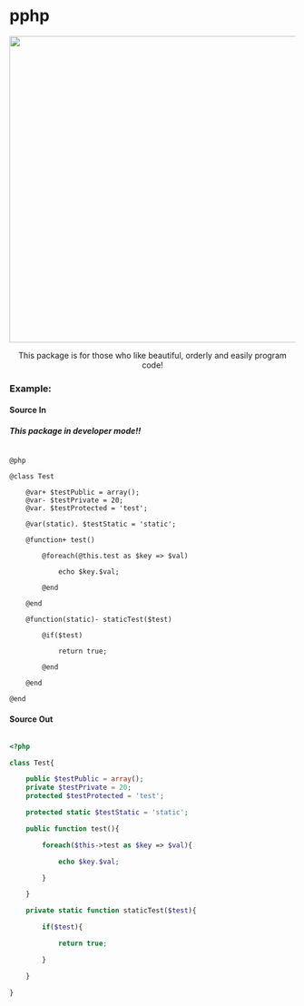 # pphp

<p align="center">
	<img src="https://lh3.googleusercontent.com/fgWad7OjuLD0eeDNooyDX98BsDmywtA3p2bw-_rO6BzUOawdCimzc8aYgJ64-XhME8N7-pb6Fu7O7_UalnGQZAlmZGWUM_-OaZiaDWjbJjs3N-JUpOpM8mPwNDezuxVVp0Y7NmuNR9GEm3vKREV4gTAmoG4MdY6L3s--XhXR3Oj4h6j6CGksITBgueYgzlyBxVQtg1S1Ox1mKFkIHRmKKhYJOS9dnA4L3HKf5yAkqneYA42K0KjZbyzSW2cEdSPqIr3TcX4_eXsKq-GLjW8i5bQZO4sKiub7fb9yaok-5QGOP8f3_AoDylgmIAhsXZmbHd5hxRVivEZMuAr_FEq5stoMW0o3E-oFC8lN150O2ovzOSSZ48sv6xPISxWMRpGKLq0G_aglFwGZAtvhlLZ_pVibv-BDyrirPqihv3TTRAlba-DVPJjKZKjk9URZuUm6Dtt_I5pZlLDa_de8cBplGfpz9qJYvehNL3OXNeLRx4Y8EKLsHshlaYXT513ft7xqirXvrsL8xL2xgOnrRn_1tzKp4eIU-BrI6pXosDuZ8yJYEMxz-LyRFyP6HrhPXHyr0AIZs_bzfpfUO5vpUZzXBFYlcSeV_obQQUW5rlY=w900-h490-no" width="540">
</p>

<p align="center">
	This package is for those who like beautiful, orderly and easily program code!
</p>

### Example:

#### Source In
##### This package in developer mode!!

```

@php

@class Test

	@var+ $testPublic = array();
	@var- $testPrivate = 20;
	@var. $testProtected = 'test';

	@var(static). $testStatic = 'static';

	@function+ test()

		@foreach(@this.test as $key => $val)

			echo $key.$val;

		@end

	@end

	@function(static)- staticTest($test)

		@if($test)

			return true;

		@end

	@end

@end

```

#### Source Out

```php

<?php

class Test{

	public $testPublic = array();
	private $testPrivate = 20;
	protected $testProtected = 'test';

	protected static $testStatic = 'static';

	public function test(){

		foreach($this->test as $key => $val){

			echo $key.$val;

		}

	}

	private static function staticTest($test){

		if($test){

			return true;

		}

	}

}

```
